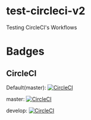 # test-circleci-v2
Testing CircleCI's Workflows

# Badges

## CircleCI


Default(master): [![CircleCI](https://circleci.com/gh/s6f/test-circleci-v2.svg?style=svg)](https://circleci.com/gh/s6f/test-circleci-v2)

master: [![CircleCI](https://circleci.com/gh/s6f/test-circleci-v2/tree/master.svg?style=svg)](https://circleci.com/gh/s6f/test-circleci-v2/tree/master)

develop: [![CircleCI](https://circleci.com/gh/s6f/test-circleci-v2/tree/master.svg?style=svg)](https://circleci.com/gh/s6f/test-circleci-v2/tree/master)


